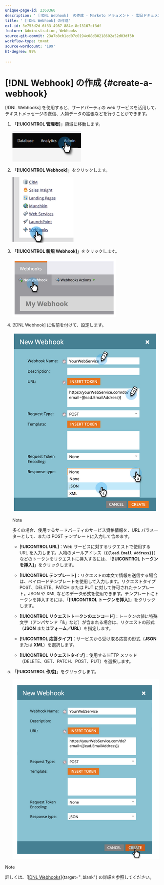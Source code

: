 ```yaml
---
unique-page-id: 2360360
description: ' [!DNL Webhook]  の作成 - Marketo ドキュメント - 製品ドキュメント'
title: ' [!DNL Webhook] の作成'
exl-id: 3e753d2d-6f33-4987-884e-8e13167cf3df
feature: Administration, Webhooks
source-git-commit: 23a7b8cb1cd07c0194c08d30218602a52d03df5b
workflow-type: tm+mt
source-wordcount: '199'
ht-degree: 99%

---
```


# [!DNL Webhook] の作成 {#create-a-webhook}

[!DNL Webhooks] を使用すると、サードパーティの web サービスを活用して、テキストメッセージの送信、人物データの拡張などを行うことができます。

1. 「**[!UICONTROL 管理者]**」領域に移動します。

   ![](assets/create-a-webhook-1.png)

1. 「**[!UICONTROL Webhook]**」をクリックします。

   ![](assets/create-a-webhook-2.png)

1. 「**[!UICONTROL 新規 Webhook]**」をクリックします。

   ![](assets/create-a-webhook-3.png)

1. [!DNL Webhook] に名前を付けて、設定します。

   ![](assets/create-a-webhook-4.png)

   >[!NOTE]
   >
   >多くの場合、使用するサードパーティのサービス資格情報を、URL パラメーターとして、または POST テンプレートに入力して含めます。

   * **[!UICONTROL URL]**：Web サービスに対するリクエストで使用する URL を入力します。人物のメールアドレス（**`{{lead.Email Address}}`**）などのトークンをリクエストに挿入するには、「**[!UICONTROL トークンを挿入]**」をクリックします。

   * **[!UICONTROL テンプレート]**：リクエストの本文で情報を送信する場合は、ペイロードテンプレートを使用して入力します。リクエストタイプ POST、DELETE、PATCH または PUT に対して許可されたテンプレート。JSON や XML などのデータ形式を使用できます。テンプレートにトークンを挿入するには、「**[!UICONTROL トークンを挿入]**」をクリックします。

   * **[!UICONTROL リクエストトークンのエンコード]**：トークンの値に特殊文字（アンパサンド「&amp;」など）が含まれる場合は、リクエストの形式（**JSON** または&#x200B;**フォーム／URL**）を指定します。

   * **[!UICONTROL 応答タイプ]**：サービスから受け取る応答の形式（**JSON** または **XML**）を選択します。

   * **[!UICONTROL リクエストタイプ]**：使用する HTTP メソッド（DELETE、GET、PATCH、POST、PUT）を選択します。

1. 「**[!UICONTROL 作成]**」をクリックします。

   ![](assets/create-a-webhook-5.png)

>[!NOTE]
>
>詳しくは、[[!DNL Webhooks]](https://experienceleague.adobe.com/en/docs/marketo-developer/marketo/webhooks/webhooks){target="_blank"} の詳細を参照してください。
